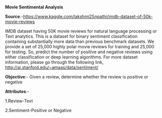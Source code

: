 **Movie Sentimental Analysis**

**Source**:-https://www.kaggle.com/lakshmi25npathi/imdb-dataset-of-50k-movie-reviews

IMDB dataset having 50K movie reviews for natural language processing or Text analytics. This is a dataset for binary sentiment classification containing substantially more data than previous benchmark datasets. We provide a set of 25,000 highly polar movie reviews for training and 25,000 for testing. So, predict the number of positive and negative reviews using either classification or deep learning algorithms. For more dataset information, please go through the following link, http://ai.stanford.edu/~amaas/data/sentiment/

**Objective**:- Given a review, determine whether the review is positive or negative

**Attributes**:-

1.Review-Text

2.Sentiment-Positive or Negative
